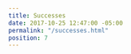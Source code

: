 ```yaml
---
title: Successes
date: 2017-10-25 12:47:00 -05:00
permalink: "/successes.html"
position: 7
---
```


